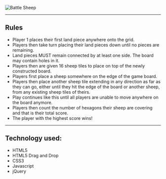 
![Battle Sheep](http://geekdad.com/wp-content/uploads/2015/06/BattleSheep-featured.jpg)
___

## Rules
* Player 1 places their first land piece anywhere onto the grid.
* Players then take turn placing their land pieces down until no pieces are remaining.
* Land pieces MUST remain connected by at least one side. The board may contain holes in it.
* Players then are given 16 sheep tiles to place on top of the newly constructed board.
* Players first place a sheep somewhere on the edge of the game board.
* Players then place another sheep tile extending in any direction as far as they can go, either until they hit the edge of the board or another sheep, from any existing sheep tiles of theirs.
* Play continues like this until all players are unable to move anywhere on the board anymore.
* Players then count the number of hexagons their sheep are covering and that is their total score.
* The player with the highest score wins!

___

## Technology used:
* HTML5
* HTML5 Drag and Drop
* CSS3
* Javascript
* jQuery
